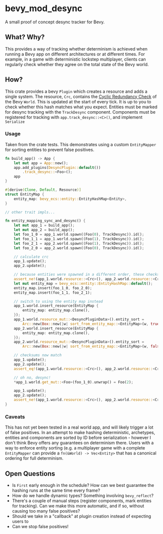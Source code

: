 # bevy_mod_desync
A small proof of concept desync tracker for Bevy.

## What? Why?
This provides a way of tracking whether determinism is achieved when running a Bevy app on different architectures or at different times. For example, in a game with deterministic lockstep multiplayer, clients can regularly check whether they agree on the total state of the Bevy world.

## How?
This crate provides a bevy `Plugin` which creates a resource and adds a single system. The resource, `Crc`, contains the [Cyclic Redundancy Check](https://en.wikipedia.org/wiki/Cyclic_redundancy_check) of the Bevy `World`. This is updated at the start of every tick. It is up to you to check whether this hash matches what you expect. Entities must be marked for desync tracking with the `TrackDesync` component. Components must be registered for tracking with `app.track_desync::<C>()`, and implement `Serialize`

### Usage
Taken from the crate tests. This demonstrates using a custom `EntityMapper` for sorting entities to prevent false positives.
```rust
fn build_app() -> App {
    let mut app = App::new();
    app.add_plugins(DesyncPlugin::default())
        .track_desync::<Foo>();
    app
}

#[derive(Clone, Default, Resource)]
struct EntityMap {
    entity_map: bevy_ecs::entity::EntityHashMap<Entity>,
}

// other trait impls...

fn entity_mapping_sync_and_desync() {
    let mut app_1 = build_app();
    let mut app_2 = build_app();
    let foo_1_0 = app_1.world.spawn((Foo(0), TrackDesync)).id();
    let foo_1_1 = app_1.world.spawn((Foo(1), TrackDesync)).id();
    let foo_2_1 = app_2.world.spawn((Foo(1), TrackDesync)).id();
    let foo_2_0 = app_2.world.spawn((Foo(0), TrackDesync)).id();

    // calculate crc
    app_1.update();
    app_2.update();

    // because entities were spawned in a different order, these checksums don't match
    assert_ne!(app_1.world.resource::<Crc>(), app_2.world.resource::<Crc>());
    let mut entity_map = bevy_ecs::entity::EntityHashMap::default();
    entity_map.insert(foo_1_0, foo_2_0);
    entity_map.insert(foo_1_1, foo_2_1);

    // switch to using the entity map instead
    app_1.world.insert_resource(EntityMap {
        entity_map: entity_map.clone(),
    });
    app_1.world.resource_mut::<DesyncPluginData>().entity_sort =
        Arc::new(Box::new(|w| sort_from_entity_map::<EntityMap>(w, true)));
    app_2.world.insert_resource(EntityMap {
        entity_map: entity_map.clone(),
    });
    app_2.world.resource_mut::<DesyncPluginData>().entity_sort =
        Arc::new(Box::new(|w| sort_from_entity_map::<EntityMap>(w, false)));

    // checksums now match
    app_1.update();
    app_2.update();
    assert_eq!(app_1.world.resource::<Crc>(), app_2.world.resource::<Crc>());

    // oh no, desync!
    *app_1.world.get_mut::<Foo>(foo_1_0).unwrap() = Foo(2);

    app_1.update();
    app_2.update();
    assert_ne!(app_1.world.resource::<Crc>(), app_2.world.resource::<Crc>());
}
```

### Caveats
This has not yet been tested in a real world app, and will likely trigger a lot of false positives. In an attempt to make hashing deterministic, archetypes, entities and components are sorted by ID before serialization - however I don't think Bevy offers any guarantees on determinism there. Users with a way to enforce entity sorting (e.g. a multiplayer game with a complete `EntityMapper` can provide a `fn(&World) -> Vec<Entity>` that has a canonical ordering for full determinism.

## Open Questions
* Is `First` early enough in the schedule? How can we best guarantee the hashing runs at the same time every frame?
* How do we handle dynamic types? Something involving `bevy_reflect`?
* There's a couple of manual steps (register components, mark entities for tracking). Can we make this more automatic, and if so, without causing too many false positives?
* Should we take in a "callback" at plugin creation instead of expecting users to 
* Can we stop false positives!
